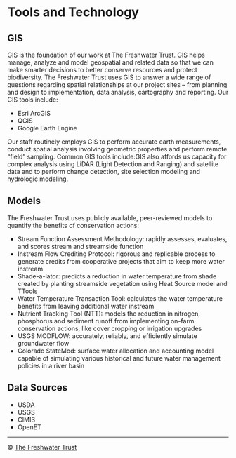 # Tools and Technology

## GIS

GIS is the foundation of our work at The Freshwater Trust.  GIS helps manage, analyze and model geospatial and related data so that we can make smarter decisions to better conserve resources and protect biodiversity. The Freshwater Trust uses GIS to answer a wide range of questions regarding spatial relationships at our project sites – from planning and design to implementation, data analysis, cartography and reporting. Our GIS tools include:

- Esri ArcGIS
- QGIS
- Google Earth Engine

Our staff routinely employs GIS to perform accurate earth measurements, conduct spatial analysis involving geometric properties and perform remote “field” sampling.  Common GIS tools include:GIS also affords us capacity for complex analysis using LiDAR (Light Detection and Ranging) and satellite data and to perform change detection, site selection modeling and hydrologic modeling.

## Models

The Freshwater Trust uses publicly available, peer-reviewed models to quantify the benefits of conservation actions:

- Stream Function Assessment Methodology: rapidly assesses, evaluates, and scores stream and streamside function
- Instream Flow Crediting Protocol: rigorous and replicable process to generate credits from cooperative projects that aim to keep more water instream
- Shade-a-lator: predicts a reduction in water temperature from shade created by planting streamside vegetation using Heat Source model and TTools
- Water Temperature Transaction Tool: calculates the water temperature benefits from leaving additional water instream
- Nutrient Tracking Tool (NTT): models the reduction in nitrogen, phosphorus and sediment runoff from implementing on-farm conservation actions, like cover cropping or irrigation upgrades
- USGS MODFLOW: accurately, reliably, and efficiently simulate groundwater flow
- Colorado StateMod: surface water allocation and accounting model capable of simulating various historical and future water management policies in a river basin

## Data Sources

- USDA
- USGS
- CIMIS
- OpenET

----

:copyright: [The Freshwater Trust](https://github.com/thefreshwatertrust/.github/blob/main/profile/README.md)
